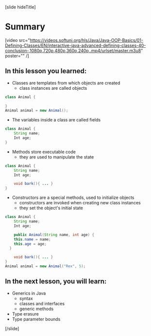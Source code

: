 [slide hideTitle]
# Summary

[video src="https://videos.softuni.org/hls/Java/Java-OOP-Basics/01-Defining-Classes/EN/interactive-java-advanced-defining-classes-40-conclusion-,1080p,720p,480p,360p,240p,.mp4/urlset/master.m3u8" poster="" /]

## In this lesson you learned:

- Classes are templates from which objects are created
    - class instances are called objects
    
```java
class Animal { 
    
}
Animal animal = new Animal();
```

- The variables inside a class are called fields

```java
class Animal { 
    String name;
    Int age;
}
```

- Methods store executable code
    - they are used to manipulate the state

```java
class Animal { 
    String name;
    Int age;

    void bark(){ ... }
}
```

- Constructors are a special methods, used to initialize objects
    - constructors are invoked when creating new class instances
    - they set the object's initial state
    
```java
class Animal { 
    String name;
    Int age;

    public Animal(String name, int age) {
    this.name = name;
    this.age = age;
  }

    void bark(){ ... }
}
Animal animal = new Animal("Rex", 5);
```

## In the next lesson, you will learn:

- Generics in Java 
    - syntax
    - classes and interfaces
    - generic methods
- Type erasure
- Type parameter bounds


[/slide]

